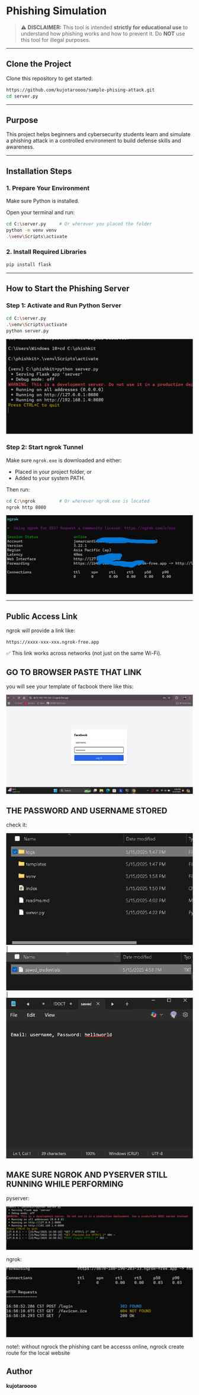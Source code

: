 # Phishing Simulation 



> ⚠ **DISCLAIMER:** This tool is intended **strictly for educational use** to understand how phishing works and how to prevent it. Do **NOT** use this tool for illegal purposes.

---

##  Clone the Project

Clone this repository to get started:

```bash
https://github.com/kujotaroooo/sample-phising-attack.git
cd server.py
```


---

##  Purpose

This project helps beginners and cybersecurity students learn and simulate a phishing attack in a controlled environment to build defense skills and awareness.

---

##  Installation Steps

### 1. Prepare Your Environment

Make sure Python is installed.

Open your terminal and run:

```bash
cd C:\server.py     # Or wherever you placed the folder
python -m venv venv
.\venv\Scripts\activate
```

### 2. Install Required Libraries

```bash
pip install flask
```

---

##  How to Start the Phishing Server

### Step 1: Activate and Run Python Server

```bash
cd C:\server.py
.\venv\Scripts\activate
python server.py
```

![Python Flask Server](screenshots/py.png)

### Step 2: Start ngrok Tunnel

Make sure `ngrok.exe` is downloaded and either:

- Placed in your project folder, or
- Added to your system PATH.

Then run:

```bash
cd C:\ngrok         # Or wherever ngrok.exe is located
ngrok http 8080
```

![NGROK RUNNING](screenshots/ngrok.PNG)

---

##  Public Access Link

ngrok will provide a link like:

```
https://xxxx-xxx-xxx.ngrok-free.app
```

✅ This link works across networks (not just on the same Wi-Fi).

## GO TO BROWSER PASTE THAT LINK

you will see your template of facbook there like this:

![browse](screenshots/1.png)



## THE PASSWORD AND USERNAME STORED 

check it:

![](screenshots/2.png)
|
![](screenshots/3.png)
|
![](screenshots/4.png)


## MAKE SURE NGROK AND PYSERVER STILL RUNNING WHILE PERFORMING

pyserver:

![](screenshots/5.png)


ngrok:

![](screenshots/6.png)

note!:
without ngrock the phishing cant be accesss online, ngrock create route for the local website
##  Author

**kujotaroooo** 
